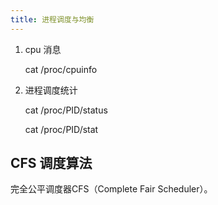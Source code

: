 ```yaml
---
title: 进程调度与均衡
---
```


1. cpu 消息

   cat /proc/cpuinfo

2. 进程调度统计

   cat /proc/PID/status

   cat /proc/PID/stat

## CFS 调度算法

完全公平调度器CFS（Complete Fair Scheduler）。